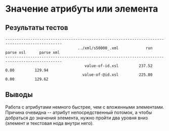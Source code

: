 Значение атрибуты или элемента
==============================

Результаты тестов
-----------------

    -----------------------------------------------------------------------------------------------
                                    ../xml/s50000_.xml            run      parse xsl      parse xml
    -----------------------------------------------------------------------------------------------
                                       value-of-id.xsl         237.52           0.00         129.94
                                      value-of-@id.xsl         225.80           0.00         129.62


Выводы
------

Работа с атрибутами немного быстрее, чем с вложенными элементами.
Причина очевидна -- атрибут непосредственный потомок, а чтобы добраться до значения элемента,
нужно пройти два уровня вниз (элемент и текстовая нода внутри него).

